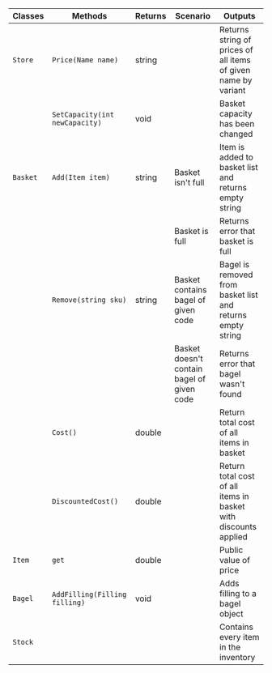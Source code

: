 | Classes         | Methods                         |  Returns  | Scenario               | Outputs					   | 
|-----------------|---------------------------------|-----------|-------------------------|----------------------------|
| `Store`	| `Price(Name name)`					| string	|												| Returns string of prices of all items of given name by variant|
|			| `SetCapacity(int newCapacity)`		| void		|												| Basket capacity has been changed|
| `Basket`	| `Add(Item item)`						| string	| Basket isn't full								| Item is added to basket list and returns empty string | 
|			| 										| 			| Basket is full								| Returns error that basket is full  | 
|			| `Remove(string sku)`					| string	| Basket contains bagel	of given code			| Bagel is removed from basket list and returns empty string  | 
|			|										|			| Basket doesn't contain bagel of given code	| Returns error that bagel wasn't found | 
|			| `Cost()`								| double	|												| Return total cost of all items in basket|
|			| `DiscountedCost()`					| double	|												| Return total cost of all items in basket with discounts applied|
| `Item`	| `get`									| double	|												| Public value of price|
| `Bagel`	| `AddFilling(Filling filling)`			| void		|												| Adds filling to a bagel object|
| `Stock`	|										|			|												| Contains every item in the inventory|
